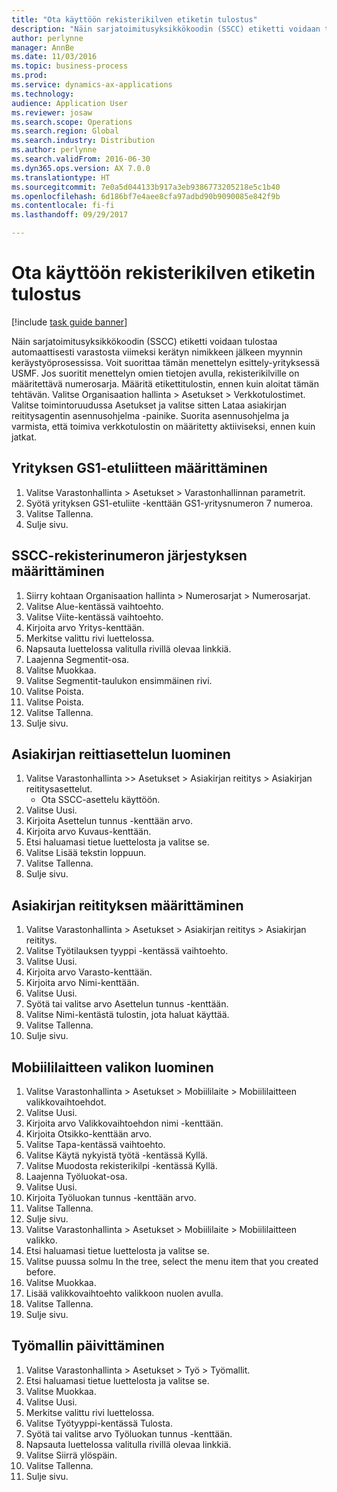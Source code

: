 ```yaml
--- 
title: "Ota käyttöön rekisterikilven etiketin tulostus"
description: "Näin sarjatoimitusyksikkökoodin (SSCC) etiketti voidaan tulostaa automaattisesti varastosta viimeksi kerätyn nimikkeen jälkeen myynnin keräystyöprosessissa."
author: perlynne
manager: AnnBe
ms.date: 11/03/2016
ms.topic: business-process
ms.prod: 
ms.service: dynamics-ax-applications
ms.technology: 
audience: Application User
ms.reviewer: josaw
ms.search.scope: Operations
ms.search.region: Global
ms.search.industry: Distribution
ms.author: perlynne
ms.search.validFrom: 2016-06-30
ms.dyn365.ops.version: AX 7.0.0
ms.translationtype: HT
ms.sourcegitcommit: 7e0a5d044133b917a3eb9386773205218e5c1b40
ms.openlocfilehash: 6d186bf7e4aee8cfa97adbd90b9090085e842f9b
ms.contentlocale: fi-fi
ms.lasthandoff: 09/29/2017

---
```

# <a name="enable-license-plate-label-printing"></a>Ota käyttöön rekisterikilven etiketin tulostus

[!include [task guide banner](../../includes/task-guide-banner.md)]

Näin sarjatoimitusyksikkökoodin (SSCC) etiketti voidaan tulostaa automaattisesti varastosta viimeksi kerätyn nimikkeen jälkeen myynnin keräystyöprosessissa. Voit suorittaa tämän menettelyn esittely-yrityksessä USMF. Jos suoritit menettelyn omien tietojen avulla, rekisterikilville on määritettävä numerosarja. Määritä etikettitulostin, ennen kuin aloitat tämän tehtävän. Valitse Organisaation hallinta > Asetukset > Verkkotulostimet. Valitse toimintoruudussa Asetukset ja valitse sitten Lataa asiakirjan reititysagentin asennusohjelma -painike. Suorita asennusohjelma ja varmista, että toimiva verkkotulostin on määritetty aktiiviseksi, ennen kuin jatkat.


## <a name="set-up-the-gs1-company-prefix"></a>Yrityksen GS1-etuliitteen määrittäminen
1. Valitse Varastonhallinta > Asetukset > Varastonhallinnan parametrit.
2. Syötä yrityksen GS1-etuliite -kenttään GS1-yritysnumeron 7 numeroa.
3. Valitse Tallenna.
4. Sulje sivu.

## <a name="setup-the-sscc-license-plate-number-sequence"></a>SSCC-rekisterinumeron järjestyksen määrittäminen
1. Siirry kohtaan Organisaation hallinta > Numerosarjat > Numerosarjat.
2. Valitse Alue-kentässä vaihtoehto.
3. Valitse Viite-kentässä vaihtoehto.
4. Kirjoita arvo Yritys-kenttään.
5. Merkitse valittu rivi luettelossa.
6. Napsauta luettelossa valitulla rivillä olevaa linkkiä.
7. Laajenna Segmentit-osa.
8. Valitse Muokkaa.
9. Valitse Segmentit-taulukon ensimmäinen rivi.
10. Valitse Poista.
11. Valitse Poista.
12. Valitse Tallenna.
13. Sulje sivu.

## <a name="create-the-document-route-layout"></a>Asiakirjan reittiasettelun luominen
1. Valitse Varastonhallinta >> Asetukset > Asiakirjan reititys > Asiakirjan reititysasettelut.
    * Ota SSCC-asettelu käyttöön.  
2. Valitse Uusi.
3. Kirjoita Asettelun tunnus -kenttään arvo.
4. Kirjoita arvo Kuvaus-kenttään.
5. Etsi haluamasi tietue luettelosta ja valitse se.
6. Valitse Lisää tekstin loppuun.
7. Valitse Tallenna.
8. Sulje sivu.

## <a name="set-up-the-document-routing"></a>Asiakirjan reitityksen määrittäminen
1. Valitse Varastonhallinta > Asetukset > Asiakirjan reititys > Asiakirjan reititys.
2. Valitse Työtilauksen tyyppi -kentässä vaihtoehto.
3. Valitse Uusi.
4. Kirjoita arvo Varasto-kenttään.
5. Kirjoita arvo Nimi-kenttään.
6. Valitse Uusi.
7. Syötä tai valitse arvo Asettelun tunnus -kenttään.
8. Valitse Nimi-kentästä tulostin, jota haluat käyttää.
9. Valitse Tallenna.
10. Sulje sivu.

## <a name="create-mobile-device-menu"></a>Mobiililaitteen valikon luominen
1. Valitse Varastonhallinta > Asetukset > Mobiililaite > Mobiililaitteen valikkovaihtoehdot.
2. Valitse Uusi.
3. Kirjoita arvo Valikkovaihtoehdon nimi -kenttään.
4. Kirjoita Otsikko-kenttään arvo.
5. Valitse Tapa-kentässä vaihtoehto.
6. Valitse Käytä nykyistä työtä -kentässä Kyllä.
7. Valitse Muodosta rekisterikilpi -kentässä Kyllä.
8. Laajenna Työluokat-osa.
9. Valitse Uusi.
10. Kirjoita Työluokan tunnus -kenttään arvo.
11. Valitse Tallenna.
12. Sulje sivu.
13. Valitse Varastonhallinta > Asetukset > Mobiililaite > Mobiililaitteen valikko.
14. Etsi haluamasi tietue luettelosta ja valitse se.
15. Valitse puussa solmu In the tree, select the menu item that you created before.
16. Valitse Muokkaa.
17. Lisää valikkovaihtoehto valikkoon nuolen avulla.
18. Valitse Tallenna.
19. Sulje sivu.

## <a name="update-a-work-template"></a>Työmallin päivittäminen
1. Valitse Varastonhallinta > Asetukset > Työ > Työmallit.
2. Etsi haluamasi tietue luettelosta ja valitse se.
3. Valitse Muokkaa.
4. Valitse Uusi.
5. Merkitse valittu rivi luettelossa.
6. Valitse Työtyyppi-kentässä Tulosta.
7. Syötä tai valitse arvo Työluokan tunnus -kenttään.
8. Napsauta luettelossa valitulla rivillä olevaa linkkiä.
9. Valitse Siirrä ylöspäin.
10. Valitse Tallenna.
11. Sulje sivu.


